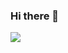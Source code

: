### Hi there 👋

<!--
**ahmetk3436/AHMETK3436** is a ✨ _special_ ✨ repository because its `README.md` (this file) appears on your GitHub profile.

Here are some ideas to get you started:

- 🔭 I’m currently working on ...
- 🌱 I’m currently learning ...
- 👯 I’m looking to collaborate on ...
- 🤔 I’m looking for help with ...
- 💬 Ask me about ...
- 📫 How to reach me: ...
- 😄 Pronouns: ...
- ⚡ Fun fact: ...
-->

<img src="https://github-readme-stats.vercel.app/api?username=ahmetk3436&&show_icons=true&title_color=ffffff&icon_color=bb2acf&text_color=daf7dc&bg_color=151515">
